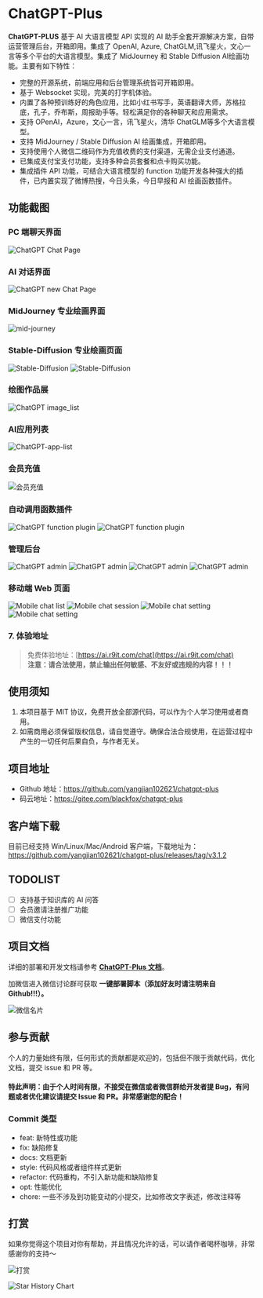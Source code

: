 # ChatGPT-Plus

**ChatGPT-PLUS** 基于 AI 大语言模型 API 实现的 AI 助手全套开源解决方案，自带运营管理后台，开箱即用。集成了 OpenAI, Azure,
ChatGLM,讯飞星火，文心一言等多个平台的大语言模型。集成了 MidJourney 和 Stable Diffusion AI绘画功能。主要有如下特性：

* 完整的开源系统，前端应用和后台管理系统皆可开箱即用。
* 基于 Websocket 实现，完美的打字机体验。
* 内置了各种预训练好的角色应用，比如小红书写手，英语翻译大师，苏格拉底，孔子，乔布斯，周报助手等。轻松满足你的各种聊天和应用需求。
* 支持 OPenAI，Azure，文心一言，讯飞星火，清华 ChatGLM等多个大语言模型。
* 支持 MidJourney / Stable Diffusion AI 绘画集成，开箱即用。
* 支持使用个人微信二维码作为充值收费的支付渠道，无需企业支付通道。
* 已集成支付宝支付功能，支持多种会员套餐和点卡购买功能。
* 集成插件 API 功能，可结合大语言模型的 function 功能开发各种强大的插件，已内置实现了微博热搜，今日头条，今日早报和 AI
  绘画函数插件。

## 功能截图

### PC 端聊天界面

![ChatGPT Chat Page](/docs/imgs/gpt.gif)

### AI 对话界面

![ChatGPT new Chat Page](/docs/imgs/chat-new.png)

### MidJourney 专业绘画界面

![mid-journey](/docs/imgs/mj_image.jpg)

### Stable-Diffusion 专业绘画页面

![Stable-Diffusion](/docs/imgs/sd_image.jpg)
![Stable-Diffusion](/docs/imgs/sd_image_detail.jpg)

### 绘图作品展

![ChatGPT image_list](/docs/imgs/image-list.png)

### AI应用列表

![ChatGPT-app-list](/docs/imgs/app-list.jpg)

### 会员充值

![会员充值](/docs/imgs/member.png)

### 自动调用函数插件

![ChatGPT function plugin](/docs/imgs/plugin.png)
![ChatGPT function plugin](/docs/imgs/mj.jpg)

### 管理后台

![ChatGPT admin](/docs/imgs/admin_dashboard.png)
![ChatGPT admin](/docs/imgs/admin_config.jpg)
![ChatGPT admin](/docs/imgs/admin_models.jpg)
![ChatGPT admin](/docs/imgs/admin_user.png)

### 移动端 Web 页面

![Mobile chat list](/docs/imgs/mobile_chat_list.png)
![Mobile chat session](/docs/imgs/mobile_chat_session.png)
![Mobile chat setting](/docs/imgs/mobile_user_profile.png)
![Mobile chat setting](/docs/imgs/mobile_pay.png)

### 7. 体验地址

> 免费体验地址：[https://ai.r9it.com/chat](https://ai.r9it.com/chat) <br/>
> **注意：请合法使用，禁止输出任何敏感、不友好或违规的内容！！！**

## 使用须知

1. 本项目基于 MIT 协议，免费开放全部源代码，可以作为个人学习使用或者商用。
2. 如需商用必须保留版权信息，请自觉遵守。确保合法合规使用，在运营过程中产生的一切任何后果自负，与作者无关。


## 项目地址

* Github 地址：https://github.com/yangjian102621/chatgpt-plus
* 码云地址：https://gitee.com/blackfox/chatgpt-plus

## 客户端下载

目前已经支持 Win/Linux/Mac/Android 客户端，下载地址为：https://github.com/yangjian102621/chatgpt-plus/releases/tag/v3.1.2

## TODOLIST
* [ ] 支持基于知识库的 AI 问答
* [ ] 会员邀请注册推广功能
* [ ] 微信支付功能

## 项目文档

详细的部署和开发文档请参考 [**ChatGPT-Plus 文档**](https://ai.r9it.com/docs/)。

加微信进入微信讨论群可获取 **一键部署脚本（添加好友时请注明来自Github!!!）。**

![微信名片](docs/imgs/wx.png)

## 参与贡献

个人的力量始终有限，任何形式的贡献都是欢迎的，包括但不限于贡献代码，优化文档，提交 issue 和 PR 等。

#### 特此声明：由于个人时间有限，不接受在微信或者微信群给开发者提 Bug，有问题或者优化建议请提交 Issue 和 PR。非常感谢您的配合！

### Commit 类型

* feat: 新特性或功能
* fix: 缺陷修复
* docs: 文档更新
* style: 代码风格或者组件样式更新
* refactor: 代码重构，不引入新功能和缺陷修复
* opt: 性能优化
* chore: 一些不涉及到功能变动的小提交，比如修改文字表述，修改注释等

## 打赏

如果你觉得这个项目对你有帮助，并且情况允许的话，可以请作者喝杯咖啡，非常感谢你的支持～

![打赏](docs/imgs/donate.png)

![Star History Chart](https://api.star-history.com/svg?repos=yangjian102621/chatgpt-plus&type=Date)



